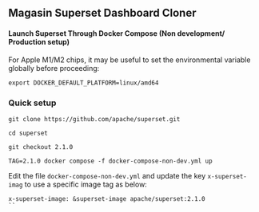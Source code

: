 ## Magasin Superset Dashboard Cloner
#### Launch Superset Through Docker Compose (Non development/ Production setup)

For Apple M1/M2 chips, it may be useful to set the environmental variable globally before proceeding:
```
export DOCKER_DEFAULT_PLATFORM=linux/amd64
```

### Quick setup
```
git clone https://github.com/apache/superset.git

cd superset

git checkout 2.1.0

TAG=2.1.0 docker compose -f docker-compose-non-dev.yml up
```
Edit the file ```docker-compose-non-dev.yml``` and update the key ```x-superset-imag``` to use a specific image tag as below:

```
x-superset-image: &superset-image apache/superset:2.1.0
``

